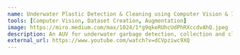 ```yaml
---
name: Underwater Plastic Detection & Cleaning using Computer Vision & IOT
tools: [Computer Vision, Dataset Creation, Augmentation]
image: https://miro.medium.com/max/1024/1*g9qkeRUhcUdPhRXccdvAhQ.jpeg
description: An AUV for underwater garbage detection, collection and cleaning using Computer Vision and IOT. It uses tflite model for garbage detection with almost 80% accuracy. The model is trained on 1500 images of 5 classes namely straws, bottle, cans, bags and cups.
external_url: https://www.youtube.com/watch?v=dCVpziwc9XQ
---
```

